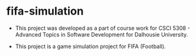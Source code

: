# fifa-simulation

* This project was developed as a part of course work for CSCI 5308 - Advanced Topics in Software Development for Dalhousie University.

* This project is a game simulation project for FIFA (Football).
